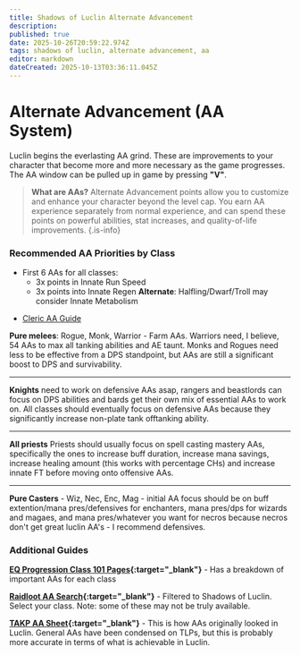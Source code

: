 ```yaml
---
title: Shadows of Luclin Alternate Advancement
description: 
published: true
date: 2025-10-26T20:59:22.974Z
tags: shadows of luclin, alternate advancement, aa
editor: markdown
dateCreated: 2025-10-13T03:36:11.045Z
---
```


# Alternate Advancement (AA System)

Luclin begins the everlasting AA grind. These are improvements to your character that become more and more necessary as the game progresses. The AA window can be pulled up in game by pressing **"V"**.

> **What are AAs?** Alternate Advancement points allow you to customize and enhance your character beyond the level cap. You earn AA experience separately from normal experience, and can spend these points on powerful abilities, stat increases, and quality-of-life improvements.
{.is-info}

### Recommended AA Priorities by Class

* First 6 AAs for all classes:
    * 3x points in Innate Run Speed
    * 3x points into Innate Regen
    **Alternate**: Halfling/Dwarf/Troll may consider Innate Metabolism
    
- [Cleric AA Guide](/expansions/shadows_of_luclin/alternate_advancement/cleric_guide)

**Pure melees**: Rogue, Monk, Warrior - Farm AAs. Warriors need, I believe, 54 AAs to max all tanking abilities and AE taunt. Monks and Rogues need less to be effective from a DPS standpoint, but AAs are still a significant boost to DPS and survivability.

---

**Knights** need to work on defensive AAs asap, rangers and beastlords can focus on DPS abilities and bards get their own mix of essential AAs to work on. All classes should eventually focus on defensive AAs because they significantly increase non-plate tank offtanking ability.

---

**All priests** Priests should usually focus on spell casting mastery AAs, specifically the ones to increase buff duration, increase mana savings, increase healing amount (this works with percentage CHs) and increase innate FT before moving onto offensive AAs. 

---

**Pure Casters** - Wiz, Nec, Enc, Mag - initial AA focus should be on buff extention/mana pres/defensives for enchanters, mana pres/dps for wizards and magaes, and mana pres/whatever you want for necros because necros don't get great luclin AA's - I recommend defensives. 

### Additional Guides

**[EQ Progression Class 101 Pages](https://www.eqprogression.com/){:target="_blank"}** - Has a breakdown of important AAs for each class

**[Raidloot AA Search](https://www.raidloot.com/aa?name=&effect=&class=&level=&tab=&exp=Shadows+of+Luclin){:target="_blank"}** - Filtered to Shadows of Luclin. Select your class. Note: some of these may not be truly available.

**[TAKP AA Sheet](https://wiki.takp.info/index.php/Alternate_Advancement){:target="_blank"}** - This is how AAs originally looked in Luclin. General AAs have been condensed on TLPs, but this is probably more accurate in terms of what is achievable in Luclin.
